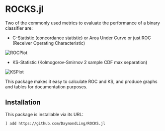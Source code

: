 # ROCKS.jl

Two of the commonly used metrics to evaluate the performance of
a binary classifier are:
- C-Statistic (concordance statistic) or Area Under Curve or just ROC
(Receiver Operating Characteristic)

![ROCPlot](../figs/rocplot.png)

- KS-Statistic (Kolmogorov-Smirnov 2 sample CDF max separation)

![KSPlot](../figs/ksplot.png)

This package makes it easy to calculate ROC and KS, and produce
graphs and tables for documentation purposes.

## Installation

This package is installable via its URL:

```
] add https://github.com/DaymondLing/ROCKS.jl
```

